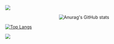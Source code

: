 <img src="https://capsule-render.vercel.app/api?type=waving&color=BDBDC8&height=150&section=header" />

<div style="text-align: center">
  
  ![Anurag's GitHub stats](https://github-readme-stats.vercel.app/api?username=catdevdog&show_icons=true&theme=radical)
  
</div>

[![Top Langs](https://github-readme-stats.vercel.app/api/top-langs/?username=catdevdog&theme=radical)](https://github.com/anuraghazra/github-readme-stats)

<img src="https://capsule-render.vercel.app/api?type=waving&color=BDBDC8&height=150&section=footer" />
